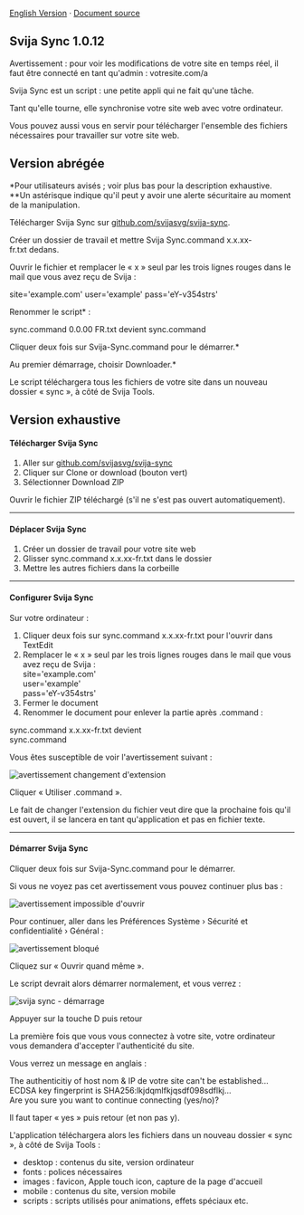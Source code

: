 [English Version](https://github.com/svijasvg/svija-sync) · [Document source](https://docs.svija.com/fr/quick-start/1-1-svija-sync)

Svija Sync 1.0.12
-------------------------------------

Avertissement : pour voir les modifications de votre site en temps réel, il faut être connecté en tant qu'admin : votresite.com/a

Svija Sync est un script : une petite appli qui ne fait qu'une tâche.

Tant qu'elle tourne, elle synchronise votre site web avec votre ordinateur.

Vous pouvez aussi vous en servir pour télécharger l'ensemble des fichiers nécessaires pour travailler sur votre site web.

Version abrégée
---------------

*Pour utilisateurs avisés ; voir plus bas pour la description exhaustive.\
**Un astérisque indique qu'il peut y avoir une alerte sécuritaire au moment de la manipulation.

Télécharger Svija Sync sur [github.com/svijasvg/svija-sync](https://github.com/svijasvg/svija-sync).

Créer un dossier de travail et mettre Svija Sync.command x.x.xx-fr.txt dedans.

Ouvrir le fichier et remplacer le « x » seul par les trois lignes rouges dans le mail que vous avez reçu de Svija :

site='example.com'
user='example'
pass='eY-v354strs'

Renommer le script* :

sync.command 0.0.00 FR.txt devient
sync.command

Cliquer deux fois sur Svija-Sync.command pour le démarrer.*

Au premier démarrage, choisir Downloader.*

Le script téléchargera tous les fichiers de votre site dans un nouveau dossier « sync », à côté de Svija Tools.

Version exhaustive
------------------

#### Télécharger Svija Sync

1.  Aller sur [github.com/svijasvg/svija-sync](https://github.com/svijasvg/svija-sync)
2.  Cliquer sur Clone or download (bouton vert)
3.  Sélectionner Download ZIP

Ouvrir le fichier ZIP téléchargé (s'il ne s'est pas ouvert automatiquement).

* * * * *

#### Déplacer Svija Sync

1.  Créer un dossier de travail pour votre site web
2.  Glisser sync.command x.x.xx-fr.txt dans le dossier
3.  Mettre les autres fichiers dans la corbeille

* * * * *

#### Configurer Svija Sync

Sur votre ordinateur :

1.  Cliquer deux fois sur sync.command x.x.xx-fr.txt pour l'ouvrir dans TextEdit
2.  Remplacer le « x » seul par les trois lignes rouges dans le mail que vous avez reçu de Svija :\
    site='example.com'\
    user='example'\
    pass='eY-v354strs'
3.  Fermer le document
4.  Renommer le document pour enlever la partie après .command :

sync.command x.x.xx-fr.txt devient\
sync.command

Vous êtes susceptible de voir l'avertissement suivant :

![avertissement changement d'extension](https://docs.svija.com/wp-content/uploads/elementor/thumbs/avertissement-changement-dextension-om4d4yclgk2s0xhtyjdtytjs0yw7b0pl5sq57lkysc.png "avertissement changement d'extension")

Cliquer « Utiliser .command ».

Le fait de changer l'extension du fichier veut dire que la prochaine fois qu'il est ouvert, il se lancera en tant qu'application et pas en fichier texte.

* * * * *

#### Démarrer Svija Sync

Cliquer deux fois sur Svija-Sync.command pour le démarrer.

Si vous ne voyez pas cet avertissement vous pouvez continuer plus bas :

![avertissement impossible d'ouvrir](https://docs.svija.com/wp-content/uploads/elementor/thumbs/avertissement-impossible-douvrir-om4dgd42f5pqoz1ck7t1tvv0v7nof6i27il7vr1ajo.png "avertissement impossible d'ouvrir")

Pour continuer, aller dans les Préférences Système › Sécurité et confidentialité › Général :

![avertissement bloqué](https://docs.svija.com/wp-content/uploads/elementor/thumbs/avertissement-bloqu%C3%A9-om4dmxzn160bkc85x8fghzre15jwnjrlh00t3kq37o.jpg "avertissement bloqué")

Cliquez sur « Ouvrir quand même ».

Le script devrait alors démarrer normalement, et vous verrez :

![svija sync - démarrage](https://docs.svija.com/wp-content/uploads/elementor/thumbs/svija-sync-d%C3%A9marrage-om4dol7dtpbs5svjpc22i43u0hjbyiqfgmzihl7qoo.png "svija sync -- démarrage")

Appuyer sur la touche D puis retour

La première fois que vous vous connectez à votre site, votre ordinateur vous demandera d'accepter l'authenticité du site.

Vous verrez un message en anglais :

The authenticitiy of host nom & IP de votre site can't be established...\
ECDSA key fingerprint is SHA256:lkjdqmlfkjqsdf098sdflkj...\
Are you sure you want to continue connecting (yes/no)?

Il faut taper « yes » puis retour (et non pas y).

L'application téléchargera alors les fichiers dans un nouveau dossier « sync », à côté de Svija Tools :

-   desktop : contenus du site, version ordinateur
-   fonts : polices nécessaires
-   images : favicon, Apple touch icon, capture de la page d'accueil
-   mobile : contenus du site, version mobile
-   scripts : scripts utilisés pour animations, effets spéciaux etc.